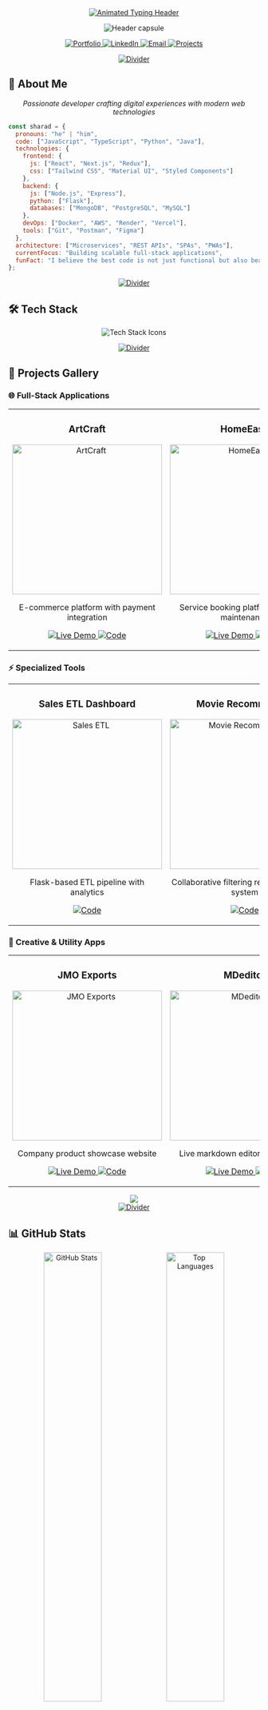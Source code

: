 <!-- GitHub Profile README with premium design -->
<div align="center">
  <a href="https://git.io/typing-svg"><img src="https://readme-typing-svg.demolab.com?font=JetBrains+Mono&weight=600&size=40&pause=1000&color=6366F1&center=true&vCenter=true&width=435&lines=Sharad+Chandel;Software+Engineer" alt="Animated Typing Header" /></a>
  
  <p align="center">
    <img src="https://capsule-render.vercel.app/api?type=waving&color=6366F1&height=120&section=header&text=Welcome!&fontSize=40&fontColor=ffffff&animation=fadeIn" alt="Header capsule" />
  </p>
</div>

<p align="center">
  <a href="https://sharad.is-a.dev">
    <img src="https://img.shields.io/badge/Portfolio-10B981?style=for-the-badge&logo=google-chrome&logoColor=white" alt="Portfolio"/>
  </a>
  <a href="https://www.linkedin.com/in/sharadchandel2005/">
    <img src="https://img.shields.io/badge/LinkedIn-0A66C2?style=for-the-badge&logo=linkedin&logoColor=white" alt="LinkedIn"/>
  </a>
  <a href="mailto:sharadchandel2005@gmail.com">
    <img src="https://img.shields.io/badge/Email-EA4335?style=for-the-badge&logo=gmail&logoColor=white" alt="Email"/>
  </a>
  <a href="https://github.com/SharadJ19?tab=repositories">
    <img src="https://img.shields.io/badge/Projects-F59E0B?style=for-the-badge&logo=github&logoColor=white" alt="Projects"/>
  </a>
</p>

<div align="center">
  <a href="https://ibb.co/zHGz3Mmd"><img src="https://i.ibb.co/HpnjcSKZ/Divider.png" alt="Divider" border="0"></a>
</div>

## 🎯 About Me

<p align="center">
  <i>Passionate developer crafting digital experiences with modern web technologies</i>
</p>

```javascript
const sharad = {
  pronouns: "he" | "him",
  code: ["JavaScript", "TypeScript", "Python", "Java"],
  technologies: {
    frontend: {
      js: ["React", "Next.js", "Redux"],
      css: ["Tailwind CSS", "Material UI", "Styled Components"]
    },
    backend: {
      js: ["Node.js", "Express"],
      python: ["Flask"],
      databases: ["MongoDB", "PostgreSQL", "MySQL"]
    },
    devOps: ["Docker", "AWS", "Render", "Vercel"],
    tools: ["Git", "Postman", "Figma"]
  },
  architecture: ["Microservices", "REST APIs", "SPAs", "PWAs"],
  currentFocus: "Building scalable full-stack applications",
  funFact: "I believe the best code is not just functional but also beautiful"
};
```

<div align="center">
  <a href="https://ibb.co/zHGz3Mmd"><img src="https://i.ibb.co/HpnjcSKZ/Divider.png" alt="Divider" border="0"></a>
</div>

## 🛠 Tech Stack

<p align="center">
  <img src="https://skillicons.dev/icons?i=java,react,nextjs,typescript,javascript,nodejs,express,tailwind,mongodb,postgres,mysql,py,flask,docker,aws,git,postman,vercel&perline=9" alt="Tech Stack Icons" />
</p>

<div align="center">
  <a href="https://ibb.co/zHGz3Mmd"><img src="https://i.ibb.co/HpnjcSKZ/Divider.png" alt="Divider" border="0"></a>
</div>

## 🚀 Projects Gallery

### 🌐 Full-Stack Applications

<table>
  <tr>
    <td width="33.3%" align="center">
      <h3>ArtCraft</h3>
      <a href="https://artcraft.onrender.com/">
        <img src="https://socialify.git.ci/SharadJ19/artcraft/image?font=Inter&logo=https%3A%2F%2Fimg.icons8.com%2Ffluency%2F96%2F000000%2Fonline-store.png&name=1&owner=1&pattern=Plus&theme=Dark" width="300" alt="ArtCraft" />
      </a>
      <p>E-commerce platform with payment integration</p>
      <p>
        <a href="https://artcraft.onrender.com/">
          <img src="https://img.shields.io/badge/LIVE_DEMO-10B981?style=for-the-badge&logo=vercel&logoColor=white" alt="Live Demo" />
        </a>
        <a href="https://github.com/SharadJ19/artcraft">
          <img src="https://img.shields.io/badge/CODE-8B5CF6?style=for-the-badge&logo=github&logoColor=white" alt="Code" />
        </a>
      </p>
    </td>
    <td width="33.3%" align="center">
      <h3>HomeEase</h3>
      <a href="https://homeease-oa77.onrender.com/">
        <img src="https://socialify.git.ci/SharadJ19/homeease/image?font=Inter&logo=https%3A%2F%2Fimg.icons8.com%2Ffluency%2F96%2F000000%2Fhome.png&name=1&owner=1&pattern=Signal&theme=Dark" width="300" alt="HomeEase" />
      </a>
      <p>Service booking platform for home maintenance</p>
      <p>
        <a href="https://homeease-oa77.onrender.com/">
          <img src="https://img.shields.io/badge/LIVE_DEMO-10B981?style=for-the-badge&logo=vercel&logoColor=white" alt="Live Demo" />
        </a>
        <a href="https://github.com/SharadJ19/homeease">
          <img src="https://img.shields.io/badge/CODE-8B5CF6?style=for-the-badge&logo=github&logoColor=white" alt="Code" />
        </a>
      </p>
    </td>
    <td width="33.3%" align="center">
      <h3>Theraiva</h3>
      <a href="https://theraiva.onrender.com/">
        <img src="https://socialify.git.ci/SharadJ19/theraiva/image?font=Inter&logo=https%3A%2F%2Fimg.icons8.com%2Ffluency%2F96%2F000000%2Fartificial-intelligence.png&name=1&owner=1&pattern=Formal%20Invitation&theme=Dark" width="300" alt="Theraiva" />
      </a>
      <p>AI mental wellness chat assistant</p>
      <p>
        <a href="https://theraiva.onrender.com/">
          <img src="https://img.shields.io/badge/LIVE_DEMO-10B981?style=for-the-badge&logo=vercel&logoColor=white" alt="Live Demo" />
        </a>
        <a href="https://github.com/SharadJ19/theraiva">
          <img src="https://img.shields.io/badge/CODE-8B5CF6?style=for-the-badge&logo=github&logoColor=white" alt="Code" />
        </a>
      </p>
    </td>
  </tr>
</table>

### ⚡ Specialized Tools

<table>
  <tr>
    <td width="33.3%" align="center">
      <h3>Sales ETL Dashboard</h3>
      <a href="https://github.com/SharadJ19/sales-etl-dashboard">
        <img src="https://socialify.git.ci/SharadJ19/sales-etl-dashboard/image?font=Inter&logo=https%3A%2F%2Fimg.icons8.com%2Ffluency%2F96%2F000000%2Fdata-configuration.png&name=1&owner=1&pattern=Circuit%20Board&theme=Dark" width="300" alt="Sales ETL" />
      </a>
      <p>Flask-based ETL pipeline with analytics</p>
      <p>
        <a href="https://github.com/SharadJ19/sales-etl-dashboard">
          <img src="https://img.shields.io/badge/CODE-8B5CF6?style=for-the-badge&logo=github&logoColor=white" alt="Code" />
        </a>
      </p>
    </td>
    <td width="33.3%" align="center">
      <h3>Movie Recommender</h3>
      <a href="https://github.com/SharadJ19/movie-recommender">
        <img src="https://socialify.git.ci/SharadJ19/movie-recommender/image?font=Inter&logo=https%3A%2F%2Fimg.icons8.com%2Ffluency%2F96%2F000000%2Fclapperboard.png&name=1&owner=1&pattern=Charlie%20Brown&theme=Dark" width="300" alt="Movie Recommender" />
      </a>
      <p>Collaborative filtering recommendation system</p>
      <p>
        <a href="https://github.com/SharadJ19/movie-recommender">
          <img src="https://img.shields.io/badge/CODE-8B5CF6?style=for-the-badge&logo=github&logoColor=white" alt="Code" />
        </a>
      </p>
    </td>
    <td width="33.3%" align="center">
      <h3>AnonChat</h3>
      <a href="https://anonchat-w4dw.onrender.com/">
        <img src="https://socialify.git.ci/SharadJ19/anonchat/image?font=Inter&logo=https%3A%2F%2Fimg.icons8.com%2Ffluency%2F96%2F000000%2Fsecured-letter.png&name=1&owner=1&pattern=Plus&theme=Dark" width="300" alt="AnonChat" />
      </a>
      <p>Real-time anonymous chat application</p>
      <p>
        <a href="https://anonchat-w4dw.onrender.com/">
          <img src="https://img.shields.io/badge/LIVE_DEMO-10B981?style=for-the-badge&logo=vercel&logoColor=white" alt="Live Demo" />
        </a>
        <a href="https://github.com/SharadJ19/anonchat">
          <img src="https://img.shields.io/badge/CODE-8B5CF6?style=for-the-badge&logo=github&logoColor=white" alt="Code" />
        </a>
      </p>
    </td>
  </tr>
</table>

### 🎨 Creative & Utility Apps

<table>
  <tr>
    <td width="33.3%" align="center">
      <h3>JMO Exports</h3>
      <a href="https://jmo.vercel.app/">
        <img src="https://socialify.git.ci/SharadJ19/jmo/image?font=Inter&logo=https%3A%2F%2Fimg.icons8.com%2Ffluency%2F96%2F000000%2Fcompany.png&name=1&owner=1&pattern=Diagonal%20Stripes&theme=Dark" width="300" alt="JMO Exports" />
      </a>
      <p>Company product showcase website</p>
      <p>
        <a href="https://jmo.vercel.app/">
          <img src="https://img.shields.io/badge/LIVE_DEMO-10B981?style=for-the-badge&logo=vercel&logoColor=white" alt="Live Demo" />
        </a>
        <a href="https://github.com/SharadJ19/jmo">
          <img src="https://img.shields.io/badge/CODE-8B5CF6?style=for-the-badge&logo=github&logoColor=white" alt="Code" />
        </a>
      </p>
    </td>
    <td width="33.3%" align="center">
      <h3>MDeditor</h3>
      <a href="https://mdeditor.onrender.com/">
        <img src="https://socialify.git.ci/SharadJ19/mdeditor/image?font=Inter&logo=https%3A%2F%2Fimg.icons8.com%2Ffluency%2F96%2F000000%2Fmarkdown.png&name=1&owner=1&pattern=Signal&theme=Dark" width="300" alt="MDeditor" />
      </a>
      <p>Live markdown editor with preview</p>
      <p>
        <a href="https://mdeditor.onrender.com/">
          <img src="https://img.shields.io/badge/LIVE_DEMO-10B981?style=for-the-badge&logo=vercel&logoColor=white" alt="Live Demo" />
        </a>
        <a href="https://github.com/SharadJ19/mdeditor">
          <img src="https://img.shields.io/badge/CODE-8B5CF6?style=for-the-badge&logo=github&logoColor=white" alt="Code" />
        </a>
      </p>
    </td>
    <td width="33.3%" align="center">
      <h3>AI Chatbot</h3>
      <a href="https://aichatbot-93ke.onrender.com/">
        <img src="https://socialify.git.ci/SharadJ19/aichatbot/image?font=Inter&logo=https%3A%2F%2Fimg.icons8.com%2Ffluency%2F96%2F000000%2Fai.png&name=1&owner=1&pattern=Formal%20Invitation&theme=Dark" width="300" alt="AI Chatbot" />
      </a>
      <p>GeminiAPI-powered chatbot interface</p>
      <p>
        <a href="https://aichatbot-93ke.onrender.com/">
          <img src="https://img.shields.io/badge/LIVE_DEMO-10B981?style=for-the-badge&logo=vercel&logoColor=white" alt="Live Demo" />
        </a>
        <a href="https://github.com/SharadJ19/aichatbot">
          <img src="https://img.shields.io/badge/CODE-8B5CF6?style=for-the-badge&logo=github&logoColor=white" alt="Code" />
        </a>
      </p>
    </td>
  </tr>
</table>

<div align="center">
  <a href="https://github.com/SharadJ19?tab=repositories">
    <img src="https://img.shields.io/badge/🔍_Explore_All_Projects-6366F1?style=for-the-badge&logo=github&logoColor=white" />
  </a>
</div>

<div align="center">
  <a href="https://ibb.co/zHGz3Mmd"><img src="https://i.ibb.co/HpnjcSKZ/Divider.png" alt="Divider" border="0"></a>
</div>

## 📊 GitHub Stats

<div align="center">
  <img src="https://github-readme-stats.vercel.app/api?username=SharadJ19&show_icons=true&count_private=true&hide_border=true&theme=nightowl&bg_color=00000000&title_color=6366F1&icon_color=F59E0B&text_color=ffffff" alt="GitHub Stats" width="48%" />
  <img src="https://github-readme-stats.vercel.app/api/top-langs/?username=SharadJ19&layout=compact&hide_border=true&theme=nightowl&bg_color=00000000&title_color=6366F1&text_color=ffffff" alt="Top Languages" width="48%" />
</div>

<div align="center">
  <img src="https://github-readme-activity-graph.vercel.app/graph?username=SharadJ19&theme=nightowl&bg_color=00000000&hide_border=true&area=true&color=6366F1&line=8B5CF6&point=F59E0B" alt="GitHub Activity Graph" width="90%" />
</div>

<div align="center">
  <a href="https://ibb.co/zHGz3Mmd"><img src="https://i.ibb.co/HpnjcSKZ/Divider.png" alt="Divider" border="0"></a>
</div>

## 📫 Let's Connect

<p align="center">
  <a href="mailto:sharadchandel2005@gmail.com">
    <img src="https://img.shields.io/badge/Email_sharadchandel2005@gmail.com-EA4335?style=for-the-badge&logo=gmail&logoColor=white" />
  </a>
  <a href="https://sharad.is-a.dev">
    <img src="https://img.shields.io/badge/Portfolio_sharad.is--a.dev-10B981?style=for-the-badge&logo=google-chrome&logoColor=white" />
  </a>
  <a href="https://www.linkedin.com/in/sharadchandel2005/">
    <img src="https://img.shields.io/badge/LinkedIn_Sharad_Chandel-0A66C2?style=for-the-badge&logo=linkedin&logoColor=white" />
  </a>
</p>

<div align="center">
  <img src="https://komarev.com/ghpvc/?username=SharadJ19&label=Profile+Views&color=6366F1&style=for-the-badge" alt="Profile views" />
  <img src="https://capsule-render.vercel.app/api?type=waving&color=6366F1&height=120&section=footer&fontSize=40&fontColor=ffffff&animation=fadeIn" alt="Footer capsule" />
</div>
